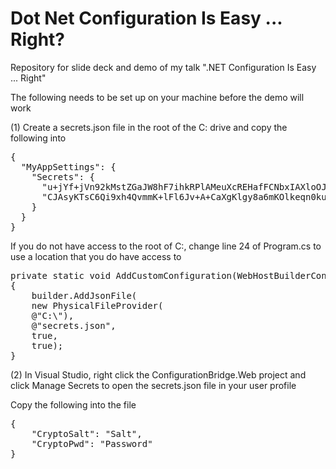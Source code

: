 # Dot Net Configuration Is Easy ... Right?

Repository for slide deck and demo of my talk ".NET Configuration Is Easy ... Right"

The following needs to be set up on your machine before the demo will work
    
(1) Create a secrets.json file in the root of the C: drive and copy the following into 

<pre>{
  "MyAppSettings": {
    "Secrets": {
      "u+jYf+jVn92kMstZGaJW8hF7ihkRPlAMeuXcREHafFCNbxIAXloOJ2+Mlk90pXrf": "jxM4YAqLdSNEqholAgQaCWHbU/F2WOUxS3400zIZCH36loQcpfW2MojpGJ0wcG4y5ugvl7ON0iKBFqRvIx623g==",
      "CJAsyKTsC6Qi9xh4QvmmK+lFl6Jv+A+CaXgKlgy8a6mKOlkeqn0kuKNtyQXg20fH": "jxM4YAqLdSNEqholAgQaCYQOWnxbLQkm9XA+2jjpMlgb3nhnxsCJy782u0NftnEuohj44x73aTGrBjyKBL/RSlNMzR2Z+dR3nSxIq+koFvo="
    }
  }
}</pre>
 
If you do not have access to the root of C:, change line 24 of Program.cs to use a location that you do have access to

<pre>
private static void AddCustomConfiguration(WebHostBuilderContext ctx, IConfigurationBuilder builder)
{
	builder.AddJsonFile(
	new PhysicalFileProvider(
	@"C:\"),
	@"secrets.json",
	true,
	true);
}
</pre>

(2) In Visual Studio, right click the ConfigurationBridge.Web project and click Manage Secrets to open the secrets.json file in your user profile

Copy the following into the file

<pre>{
	"CryptoSalt": "Salt",
	"CryptoPwd": "Password"
}</pre>